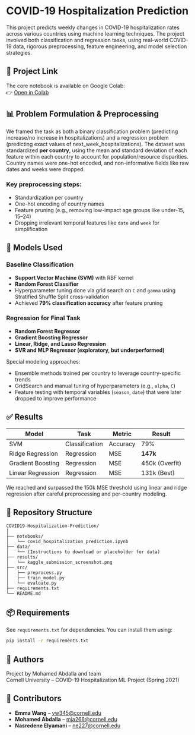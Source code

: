 # COVID-19 Hospitalization Prediction

This project predicts weekly changes in COVID-19 hospitalization rates across various countries using machine learning techniques. The project involved both classification and regression tasks, using real-world COVID-19 data, rigorous preprocessing, feature engineering, and model selection strategies.

## 📍 Project Link
The core notebook is available on Google Colab:  
👉 [Open in Colab](https://colab.research.google.com/drive/1SEyIAVMZ-5tp2nvYnz17FY_LVd7iNQdM#scrollTo=ubTvGmn7ZUTA)

## 📊 Problem Formulation & Preprocessing

We framed the task as both a binary classification problem (predicting increase/no increase in hospitalizations) and a regression problem (predicting exact values of next_week_hospitalizations). The dataset was standardized **per country**, using the mean and standard deviation of each feature within each country to account for population/resource disparities. Country names were one-hot encoded, and non-informative fields like raw dates and weeks were dropped.

### Key preprocessing steps:
- Standardization per country
- One-hot encoding of country names
- Feature pruning (e.g., removing low-impact age groups like under-15, 15–24)
- Dropping irrelevant temporal features like `date` and `week` for simplification

## 🧠 Models Used

### Baseline Classification
- **Support Vector Machine (SVM)** with RBF kernel
- **Random Forest Classifier**
- Hyperparameter tuning done via grid search on `C` and `gamma` using Stratified Shuffle Split cross-validation
- Achieved **79% classification accuracy** after feature pruning

### Regression for Final Task
- **Random Forest Regressor**
- **Gradient Boosting Regressor**
- **Linear, Ridge, and Lasso Regression**
- **SVR and MLP Regressor (exploratory, but underperformed)**

Special modeling approaches:
- Ensemble methods trained per country to leverage country-specific trends
- GridSearch and manual tuning of hyperparameters (e.g., `alpha`, `C`)
- Feature testing with temporal variables (`season`, `date`) that were later dropped to improve performance

## ✅ Results

| Model | Task | Metric | Result |
|-------|------|--------|--------|
| SVM | Classification | Accuracy | 79% |
| Ridge Regression | Regression | MSE | **147k** |
| Gradient Boosting | Regression | MSE | 450k (Overfit) |
| Linear Regression | Regression | MSE | 131k (Best) |

We reached and surpassed the 150k MSE threshold using linear and ridge regression after careful preprocessing and per-country modeling.

## 📂 Repository Structure

```
COVID19-Hospitalization-Prediction/
│
├── notebooks/
│   └── covid_hospitalization_prediction.ipynb
├── data/
│   └── (Instructions to download or placeholder for data)
├── results/
│   └── kaggle_submission_screenshot.png
├── src/
│   ├── preprocess.py
│   ├── train_model.py
│   └── evaluate.py
├── requirements.txt
└── README.md
```

## 📦 Requirements

See `requirements.txt` for dependencies. You can install them using:

```bash
pip install -r requirements.txt
```

## 📌 Authors

Project by Mohamed Abdalla and team  
Cornell University – COVID-19 Hospitalization ML Project (Spring 2021)


## 👥 Contributors

- **Emma Wang** – yw345@cornell.edu  
- **Mohamed Abdalla** – mja266@cornell.edu  
- **Nasredene Elyamani** – ne227@cornell.edu
